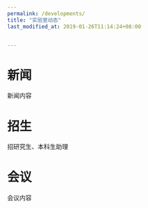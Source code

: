 ```yaml
---
permalink: /developments/
title: "实验室动态"
last_modified_at: 2019-01-26T11:14:24+08:00


---
```


# 新闻

新闻内容

# 招生

招研究生、本科生助理

# 会议

会议内容